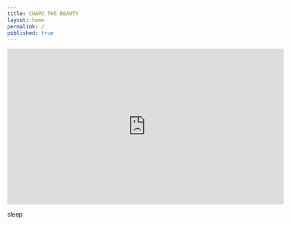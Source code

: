 ```yaml
---
title: CHAPO THE BEAUTY
layout: home
permalink: /
published: true
---
```

<iframe src="https://www.youtube.com/embed/fl8giVbsIic"   
width="640" height="360" frameborder="0" ></iframe>











sleep
